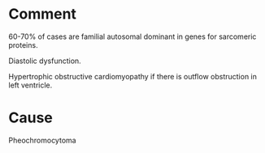 # Comment

60-70% of cases are familial autosomal dominant in genes for sarcomeric proteins.

Diastolic dysfunction.

Hypertrophic obstructive cardiomyopathy if there is outflow obstruction in left ventricle.

# Cause

Pheochromocytoma
